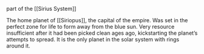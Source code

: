 part of the [[Sirius System]]

The home planet of [[Siriopus]], the capital of the empire. Was set in the perfect zone for life to form away from the blue sun. Very resource insufficient after it had been picked clean ages ago, kickstarting the planet’s attempts to spread. It is the only planet in the solar system with rings around it. 